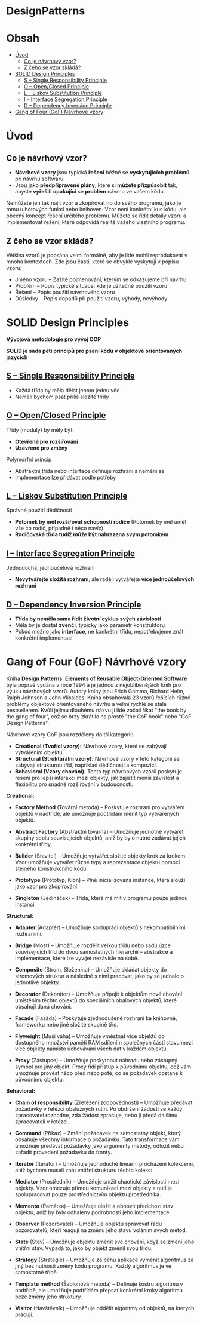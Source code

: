 # DesignPatterns

# Obsah
- [Úvod](#_toc149219478)
  - [Co je návrhový vzor?](#_toc149219479)
  - [Z čeho se vzor skládá?](#_toc149219480)
- [SOLID Design Principles](#_toc149219481)
  - [S – Single Responsibility Principle](#_toc149219482)
  - [O – Open/Closed Principle](#_toc149219483)
  - [L – Liskov Substitution Principle](#_toc149219484)
  - [I – Interface Segregation Principle](#_toc149219485)
  - [D – Dependency Inversion Principle](#_toc149219486)
- [Gang of Four (GoF) Návrhové vzory](#_toc149219487)




# <a name="_toc149219478"></a>Úvod
## <a name="_toc149219479"></a>Co je návrhový vzor?
- **Návrhové vzory** jsou typická **řešení** běžně se **vyskytujících problémů** při návrhu softwaru. 
- Jsou jako **předpřipravené plány**, které si **můžete přizpůsobit** tak, abyste **vyřešili** **opakující** se **problém** návrhu ve vašem kódu.

Nemůžete jen tak najít vzor a zkopírovat ho do svého programu, jako je tomu u hotových funkcí nebo knihoven. Vzor není konkrétní kus kódu, ale obecný koncept řešení určitého problému. Můžete se řídit detaily vzoru a implementovat řešení, které odpovídá realitě vašeho vlastního programu.
## <a name="_toc149219480"></a>Z čeho se vzor skládá?
Většina vzorů je popsána velmi formálně, aby je lidé mohli reprodukovat v mnoha kontextech. Zde jsou části, které se obvykle vyskytují v popisu vzoru:

- Jméno vzoru – Zažité pojmenování, kterým se odkazujeme při návrhu
- Problém – Popis typické situace, kde je užitečné použití vzoru
- Řešení – Popis použití návrhového vzoru
- Důsledky – Popis dopadů při použití vzoru, výhody, nevýhody



# <a name="_toc149219481"></a>SOLID Design Principles
**Vývojová metodologie pro vývoj OOP**

**SOLID je sada pěti principů pro psaní kódu v objektově orientovaných jazycích**
## <a name="_toc149219482"></a>[S – Single Responsibility Principle](https://github.com/leifert/DesignPatterns/tree/master/SOLID/SingleResponsibilityPrinciple)
- Každá třída by měla dělat jenom jednu věc
- Neměli bychom psát příliš složité třídy
## <a name="_toc149219483"></a>[O – Open/Closed Principle](https://github.com/leifert/DesignPatterns/tree/master/SOLID/Open-ClosedPrinciple)
Třídy (moduly) by měly být:

- **Otevřené pro rozšiřování**
- **Uzavřené pro změny**

Polymorfní princip

- Abstraktní třída nebo interface definuje rozhraní a nemění se
- Implementace lze přidávat podle potřeby
## <a name="_toc149219484"></a>[L – Liskov Substitution Principle](https://github.com/leifert/DesignPatterns/tree/master/SOLID/LiskovSubstitutionPrinciple)
Správné použití dědičnosti

- **Potomek by měl rozšiřovat schopnosti rodiče** (Potomek by měl umět vše co rodič, případně i něco navíc)
- **Rodičovská třída tudíž může být nahrazena svým potomkem**
## <a name="_toc149219485"></a>[I – Interface Segregation Principle](https://github.com/leifert/DesignPatterns/tree/master/SOLID/InterfaceSegregationPrinciple)
Jednoduchá, jednoúčelová rozhraní

- **Nevytvářejte složitá rozhraní**, ale raději vytvářejte **více jednoúčelových rozhraní**
## <a name="_toc149219486"></a>[D – Dependency Inversion Principle](https://github.com/leifert/DesignPatterns/tree/master/SOLID/DependencyInversionPrinciple)
- **Třída by neměla sama řídit životní cyklus svých závislostí**
- Měla by je dostat **zvenčí**, typicky jako parametr konstruktoru
- Pokud možno jako **interface**, ne konkrétní třídu, nepotřebujeme znát konkrétní implementaci




# <a name="_toc149219487"></a>Gang of Four (GoF) Návrhové vzory
Kniha **Design Patterns: [Elements of Reusable Object-Oriented Software](https://www.amazon.com/gp/product/0201633612/)** byla poprvé vydána v roce 1994 a je jednou z nejoblíbenějších knih pro výuku návrhových vzorů. Autory knihy jsou Erich Gamma, Richard Helm, Ralph Johnson a John Vlissides. Kniha obsahovala 23 vzorů řešících různé problémy objektově orientovaného návrhu a velmi rychle se stala bestsellerem. Kvůli jejímu dlouhému názvu jí lidé začali říkat "the book by the gang of four", což se brzy zkrátilo na prosté "the GoF book" nebo "GoF Design Patterns".

Návrhové vzory GoF jsou rozděleny do tří kategorií:

- **Creational (Tvořící vzory):** Návrhové vzory, které se zabývají vytvářením objektu.
- **Structural (Strukturální vzory):** Návrhové vzory v této kategorii se zabývají strukturou tříd, například dědičností a kompozicí.
- **Behavioral (Vzory chování):** Tento typ návrhových vzorů poskytuje řešení pro lepší interakci mezi objekty, jak zajistit menší závislost a flexibilitu pro snadné rozšiřování v budoucnosti.


**Creational:**

- **Factory Method** (Tovární metoda) – Poskytuje rozhraní pro vytváření objektů v nadtřídě, ale umožňuje podtřídám měnit typ vytvářených objektů.

- **Abstract Factory** (Abstraktní továrna) – Umožňuje jednotně vytvářet skupiny spolu souvisejících objektů, aniž by bylo nutné zadávat jejich konkrétní třídy.

- **Builder** (Stavitel) – Umožňuje vytvářet složité objekty krok za krokem. Vzor umožňuje vytvářet různé typy a reprezentace objektu pomocí stejného konstrukčního kódu.

- **Prototype** (Prototyp, Klon) – Plně inicializována instance, která slouží jako vzor pro zkopírování

- **Singleton** (Jedináček) – Třída, která má mít v programu pouze jedinou instanci

**Structural:**

- **Adapter** (Adaptér) – Umožňuje spolupráci objektů s nekompatibilními rozhraními.

- **Bridge** (Most) – Umožňuje rozdělit velkou třídu nebo sadu úzce souvisejících tříd do dvou samostatných hierarchií – abstrakce a implementace, které lze vyvíjet nezávisle na sobě.

- **Composite** (Strom, Složenina) – Umožňuje skládat objekty do stromových struktur a následně s nimi pracovat, jako by se jednalo o jednotlivé objekty.

- **Decorator** (Dekorátor) – Umožňuje připojit k objektům nové chování umístěním těchto objektů do speciálních obalových objektů, které obsahují daná chování.

- **Facade** (Fasáda) – Poskytuje zjednodušené rozhraní ke knihovně, frameworku nebo jiné složité skupině tříd.

- **Flyweight** (Muší váha) – Umožňuje vměstnat více objektů do dostupného množství paměti RAM sdílením společných částí stavu mezi více objekty namísto uchovávání všech dat v každém objektu.

- **Proxy** (Zástupce) – Umožňuje poskytnout náhradu nebo zástupný symbol pro jiný objekt. Proxy řídí přístup k původnímu objektu, což vám umožňuje provést něco před nebo poté, co se požadavek dostane k původnímu objektu.

**Behavioral:**

- **Chain of responsibility** (Zřetězení zodpovědnosti) – Umožňuje předávat požadavky v řetězci obslužných rutin. Po obdržení žádosti se každý zpracovatel rozhodne, zda žádost zpracuje, nebo ji předá dalšímu zpracovateli v řetězci.

- **Command** (Příkaz) – Změní požadavek na samostatný objekt, který obsahuje všechny informace o požadavku. Tato transformace vám umožňuje předávat požadavky jako argumenty metody, odložit nebo zařadit provedení požadavku do fronty.

- **Iterator** (Iterátor) – Umožňuje jednoduché lineární procházení kolekcemi, aniž bychom museli znát vnitřní strukturu těchto kolekcí.

- **Mediator** (Prostředník) – Umožňuje snížit chaotické závislosti mezi objekty. Vzor omezuje přímou komunikaci mezi objekty a nutí je spolupracovat pouze prostřednictvím objektu prostředníka.

- **Memento** (Památka) – Umožňuje uložit a obnovit předchozí stav objektu, aniž by byly odhaleny podrobnosti jeho implementace.

- **Observer** (Pozorovatel) – Umožňuje objektu spravovat řadu pozorovatelů, kteří reagují na změnu jeho stavu voláním svých metod.
- **State** (Stav) – Umožňuje objektu změnit své chování, když se změní jeho vnitřní stav. Vypadá to, jako by objekt změnil svou třídu.

- **Strategy** (Strategie) – Umožňuje za běhu aplikace vyměnit algoritmus za jiný bez nutnosti změny kódu programu. Každý algoritmus je ve samostatné třídě.
- **Template** **method** (Šablonová metoda) – Definuje kostru algoritmu v nadtřídě, ale umožňuje podtřídám přepsat konkrétní kroky algoritmu beze změny jeho struktury.

- **Visitor** (Návštěvník) – Umožňuje oddělit algoritmy od objektů, na kterých pracují.
